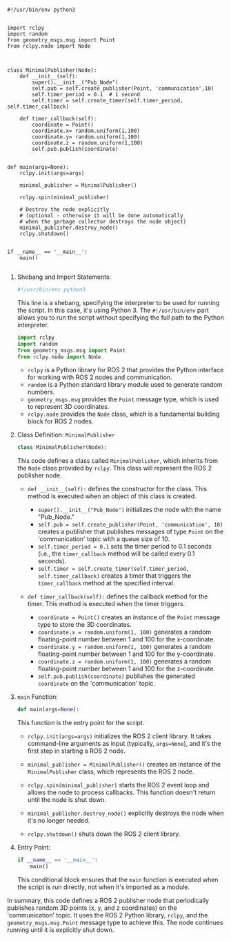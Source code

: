 ```

#!/usr/bin/env python3


import rclpy
import random
from geometry_msgs.msg import Point
from rclpy.node import Node



class MinimalPublisher(Node):
    def __init__(self):
        super().__init__("Pub_Node")
        self.pub = self.create_publisher(Point, 'communication',10)
        self.timer_period = 0.1  # 1 second
        self.timer = self.create_timer(self.timer_period, self.timer_callback)

    def timer_callback(self):
        coordinate = Point()
        coordinate.x= random.uniform(1,100)
        coordinate.y= random.uniform(1,100)
        coordinate.z = random.uniform(1,100)  
        self.pub.publish(coordinate)


def main(args=None):
    rclpy.init(args=args)

    minimal_publisher = MinimalPublisher()

    rclpy.spin(minimal_publisher)

    # Destroy the node explicitly
    # (optional - otherwise it will be done automatically
    # when the garbage collector destroys the node object)
    minimal_publisher.destroy_node()
    rclpy.shutdown()


if __name__ == '__main__':
    main()


```



1. Shebang and Import Statements:
   ```python
   #!/usr/bin/env python3
   ```
   This line is a shebang, specifying the interpreter to be used for running the script. In this case, it's using Python 3. The `#!/usr/bin/env` part allows you to run the script without specifying the full path to the Python interpreter.

   ```python
   import rclpy
   import random
   from geometry_msgs.msg import Point
   from rclpy.node import Node
   ```

   - `rclpy` is a Python library for ROS 2 that provides the Python interface for working with ROS 2 nodes and communication.
   - `random` is a Python standard library module used to generate random numbers.
   - `geometry_msgs.msg` provides the `Point` message type, which is used to represent 3D coordinates.
   - `rclpy.node` provides the `Node` class, which is a fundamental building block for ROS 2 nodes.

2. Class Definition: `MinimalPublisher`
   ```python
   class MinimalPublisher(Node):
   ```
   This code defines a class called `MinimalPublisher`, which inherits from the `Node` class provided by `rclpy`. This class will represent the ROS 2 publisher node.

   - `def __init__(self):` defines the constructor for the class. This method is executed when an object of this class is created.

     - `super().__init__("Pub_Node")` initializes the node with the name "Pub_Node."
     - `self.pub = self.create_publisher(Point, 'communication', 10)` creates a publisher that publishes messages of type `Point` on the 'communication' topic with a queue size of 10.
     - `self.timer_period = 0.1` sets the timer period to 0.1 seconds (i.e., the `timer_callback` method will be called every 0.1 seconds).
     - `self.timer = self.create_timer(self.timer_period, self.timer_callback)` creates a timer that triggers the `timer_callback` method at the specified interval.

   - `def timer_callback(self):` defines the callback method for the timer. This method is executed when the timer triggers.

     - `coordinate = Point()` creates an instance of the `Point` message type to store the 3D coordinates.
     - `coordinate.x = random.uniform(1, 100)` generates a random floating-point number between 1 and 100 for the x-coordinate.
     - `coordinate.y = random.uniform(1, 100)` generates a random floating-point number between 1 and 100 for the y-coordinate.
     - `coordinate.z = random.uniform(1, 100)` generates a random floating-point number between 1 and 100 for the z-coordinate.
     - `self.pub.publish(coordinate)` publishes the generated `coordinate` on the 'communication' topic.

3. `main` Function:
   ```python
   def main(args=None):
   ```
   This function is the entry point for the script.

   - `rclpy.init(args=args)` initializes the ROS 2 client library. It takes command-line arguments as input (typically, `args=None`), and it's the first step in starting a ROS 2 node.

   - `minimal_publisher = MinimalPublisher()` creates an instance of the `MinimalPublisher` class, which represents the ROS 2 node.

   - `rclpy.spin(minimal_publisher)` starts the ROS 2 event loop and allows the node to process callbacks. This function doesn't return until the node is shut down.

   - `minimal_publisher.destroy_node()` explicitly destroys the node when it's no longer needed.

   - `rclpy.shutdown()` shuts down the ROS 2 client library.

4. Entry Point:
   ```python
   if __name__ == '__main__':
       main()
   ```
   This conditional block ensures that the `main` function is executed when the script is run directly, not when it's imported as a module.

In summary, this code defines a ROS 2 publisher node that periodically publishes random 3D points (x, y, and z coordinates) on the 'communication' topic. It uses the ROS 2 Python library, `rclpy`, and the `geometry_msgs.msg.Point` message type to achieve this. The node continues running until it is explicitly shut down.
